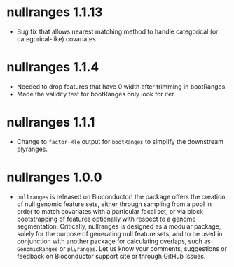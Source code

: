 # nullranges 1.1.13

* Bug fix that allows nearest matching method to handle
  categorical (or categorical-like) covariates.

# nullranges 1.1.4

* Needed to drop features that have 0 width after trimming in
  bootRanges.
* Made the validity test for bootRanges only look for iter.

# nullranges 1.1.1

* Change to `factor-Rle` output for `bootRanges` to simplify
  the downstream plyranges.

# nullranges 1.0.0

* `nullranges` is released on Bioconductor! the package offers
  the creation of null genomic feature sets, either through
  sampling from a pool in order to match covariates with a 
  particular focal set, or via block bootstrapping of 
  features optionally with respect to a genome segmentation.
  Critically, nullranges is designed as a modular package,
  solely for the purpose of generating null feature sets, 
  and to be used in conjunction with another package for
  calculating overlaps, such as `GenomicRanges` or `plyranges`.
  Let us know your comments, suggestions or feedback on
  Bioconductor support site or through GitHub Issues.
